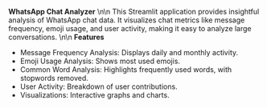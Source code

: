 **WhatsApp Chat Analyzer**
\n\n
This Streamlit application provides insightful analysis of WhatsApp chat data. It visualizes chat metrics like message frequency, emoji usage, and user activity, making it easy to analyze large conversations.
\n\n
**Features**
- Message Frequency Analysis: Displays daily and monthly activity.
- Emoji Usage Analysis: Shows most used emojis.
- Common Word Analysis: Highlights frequently used words, with stopwords removed.
- User Activity: Breakdown of user contributions.
- Visualizations: Interactive graphs and charts.
